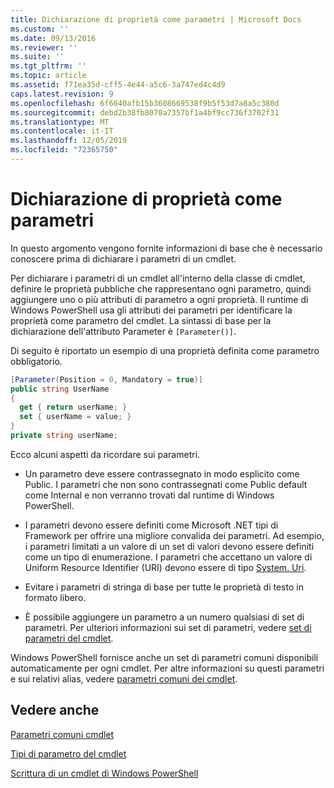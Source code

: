 ```yaml
---
title: Dichiarazione di proprietà come parametri | Microsoft Docs
ms.custom: ''
ms.date: 09/13/2016
ms.reviewer: ''
ms.suite: ''
ms.tgt_pltfrm: ''
ms.topic: article
ms.assetid: f71ea35d-cff5-4e44-a5c6-3a747ed4c4d9
caps.latest.revision: 9
ms.openlocfilehash: 6f6640afb15b3608669538f9b5f53d7a8a5c380d
ms.sourcegitcommit: debd2b38fb8070a7357bf1a4bf9cc736f3702f31
ms.translationtype: MT
ms.contentlocale: it-IT
ms.lasthandoff: 12/05/2019
ms.locfileid: "72365750"
---
```

# <a name="declaring-properties-as-parameters"></a>Dichiarazione di proprietà come parametri

In questo argomento vengono fornite informazioni di base che è necessario conoscere prima di dichiarare i parametri di un cmdlet.

Per dichiarare i parametri di un cmdlet all'interno della classe di cmdlet, definire le proprietà pubbliche che rappresentano ogni parametro, quindi aggiungere uno o più attributi di parametro a ogni proprietà. Il runtime di Windows PowerShell usa gli attributi dei parametri per identificare la proprietà come parametro del cmdlet. La sintassi di base per la dichiarazione dell'attributo Parameter è `[Parameter()]`.

Di seguito è riportato un esempio di una proprietà definita come parametro obbligatorio.

```csharp
[Parameter(Position = 0, Mandatory = true)]
public string UserName
{
  get { return userName; }
  set { userName = value; }
}
private string userName;
```

Ecco alcuni aspetti da ricordare sui parametri.

- Un parametro deve essere contrassegnato in modo esplicito come Public. I parametri che non sono contrassegnati come Public default come Internal e non verranno trovati dal runtime di Windows PowerShell.

- I parametri devono essere definiti come Microsoft .NET tipi di Framework per offrire una migliore convalida dei parametri. Ad esempio, i parametri limitati a un valore di un set di valori devono essere definiti come un tipo di enumerazione. I parametri che accettano un valore di Uniform Resource Identifier (URI) devono essere di tipo [System. Uri](/dotnet/api/System.Uri).

- Evitare i parametri di stringa di base per tutte le proprietà di testo in formato libero.

- È possibile aggiungere un parametro a un numero qualsiasi di set di parametri. Per ulteriori informazioni sui set di parametri, vedere [set di parametri del cmdlet](./cmdlet-parameter-sets.md).

Windows PowerShell fornisce anche un set di parametri comuni disponibili automaticamente per ogni cmdlet. Per altre informazioni su questi parametri e sui relativi alias, vedere [parametri comuni dei cmdlet](./common-parameter-names.md).

## <a name="see-also"></a>Vedere anche

[Parametri comuni cmdlet](./common-parameter-names.md)

[Tipi di parametro del cmdlet](./types-of-cmdlet-parameters.md)

[Scrittura di un cmdlet di Windows PowerShell](./writing-a-windows-powershell-cmdlet.md)

